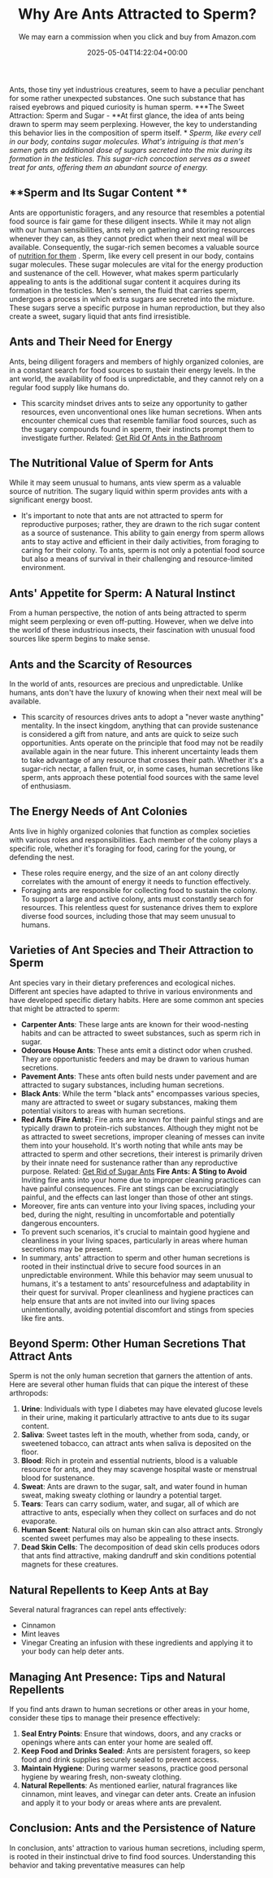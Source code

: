 ﻿---
author: We may earn a commission when you click and buy from Amazon.com
layout: posts
title: Why Are Ants Attracted to Sperm?
date: '2025-05-04T14:22:04+00:00'
categories:
- Ants
- Guide
tags: []
slug: /why-are-ants-attracted-to-sperm/
lastmod: 2025-05-07T12:21:29+03:00
---

Ants, those tiny yet industrious creatures, seem to have a peculiar penchant for some rather unexpected substances. One such substance that has raised eyebrows and piqued curiosity is human sperm.
***The Sweet Attraction: Sperm and Sugar - **At first glance, the idea of ants being drawn to sperm may seem perplexing. However, the key to understanding this behavior lies in the composition of sperm itself. *
*Sperm, like every cell in our body, contains sugar molecules. What's intriguing is that men's semen gets an additional dose of sugars secreted into the mix during its formation in the testicles. This sugar-rich concoction serves as a sweet treat for ants, offering them an abundant source of energy.*
## **Sperm and Its Sugar Content **
Ants are opportunistic foragers, and any resource that resembles a potential food source is fair game for these diligent insects.
While it may not align with our human sensibilities, ants rely on gathering and storing resources whenever they can, as they cannot predict when their next meal will be available. Consequently, the sugar-rich semen becomes a valuable source of
[nutrition for them](https://pubmed.ncbi.nlm.nih.gov/29273326/)
.
Sperm, like every cell present in our body, contains sugar molecules. These sugar molecules are vital for the energy production and sustenance of the cell. However, what makes sperm particularly appealing to ants is the additional sugar content it acquires during its formation in the testicles.
Men's semen, the fluid that carries sperm, undergoes a process in which extra sugars are secreted into the mixture. These sugars serve a specific purpose in human reproduction, but they also create a sweet, sugary liquid that ants find irresistible.
## **Ants and Their Need for Energy**
Ants, being diligent foragers and members of highly organized colonies, are in a constant search for food sources to sustain their energy levels. In the ant world, the availability of food is unpredictable, and they cannot rely on a regular food supply like humans do.
- This scarcity mindset drives ants to seize any opportunity to gather resources, even unconventional ones like human secretions.
When ants encounter chemical cues that resemble familiar food sources, such as the sugary compounds found in sperm, their instincts prompt them to investigate further.
Related:
[Get Rid Of Ants in the Bathroom](https://pestpolicy.com/how-to-get-rid-of-ants-in-the-bathroom/)
## **The Nutritional Value of Sperm for Ants**
While it may seem unusual to humans, ants view sperm as a valuable source of nutrition. The sugary liquid within sperm provides ants with a significant energy boost.
- It's important to note that ants are not attracted to sperm for reproductive purposes; rather, they are drawn to the rich sugar content as a source of sustenance.
This ability to gain energy from sperm allows ants to stay active and efficient in their daily activities, from foraging to caring for their colony. To ants, sperm is not only a potential food source but also a means of survival in their challenging and resource-limited environment.
## **Ants' Appetite for Sperm: A Natural Instinct**
From a human perspective, the notion of ants being attracted to sperm might seem perplexing or even off-putting. However, when we delve into the world of these industrious insects, their fascination with unusual food sources like sperm begins to make sense.
## **Ants and the Scarcity of Resources**
In the world of ants, resources are precious and unpredictable. Unlike humans, ants don't have the luxury of knowing when their next meal will be available.
- This scarcity of resources drives ants to adopt a "never waste anything" mentality. In the insect kingdom, anything that can provide sustenance is considered a gift from nature, and ants are quick to seize such opportunities.
Ants operate on the principle that food may not be readily available again in the near future. This inherent uncertainty leads them to take advantage of any resource that crosses their path.
Whether it's a sugar-rich nectar, a fallen fruit, or, in some cases, human secretions like sperm, ants approach these potential food sources with the same level of enthusiasm.
## **The Energy Needs of Ant Colonies**
Ants live in highly organized colonies that function as complex societies with various roles and responsibilities.
Each member of the colony plays a specific role, whether it's foraging for food, caring for the young, or defending the nest.
- These roles require energy, and the size of an ant colony directly correlates with the amount of energy it needs to function effectively.
- Foraging ants are responsible for collecting food to sustain the colony. To support a large and active colony, ants must constantly search for resources.
This relentless quest for sustenance drives them to explore diverse food sources, including those that may seem unusual to humans.
## **Varieties of Ant Species and Their Attraction to Sperm**
Ant species vary in their dietary preferences and ecological niches. Different ant species have adapted to thrive in various environments and have developed specific dietary habits. Here are some common ant species that might be attracted to sperm:
- **Carpenter Ants**: These large ants are known for their wood-nesting habits and can be attracted to sweet substances, such as sperm rich in sugar.
- **Odorous House Ants**: These ants emit a distinct odor when crushed. They are opportunistic feeders and may be drawn to various human secretions.
- **Pavement Ants**: These ants often build nests under pavement and are attracted to sugary substances, including human secretions.
- **Black Ants**: While the term "black ants" encompasses various species, many are attracted to sweet or sugary substances, making them potential visitors to areas with human secretions.
- **Red Ants (Fire Ants)**: Fire ants are known for their painful stings and are typically drawn to protein-rich substances. Although they might not be as attracted to sweet secretions, improper cleaning of messes can invite them into your household.
It's worth noting that while ants may be attracted to sperm and other secretions, their interest is primarily driven by their innate need for sustenance rather than any reproductive purpose.
Related:
[Get Rid of Sugar Ants](https://pestpolicy.com/how-to-get-rid-of-sugar-ants/)
**Fire Ants: A Sting to Avoid**
Inviting fire ants into your home due to improper cleaning practices can have painful consequences. Fire ant stings can be excruciatingly painful, and the effects can last longer than those of other ant stings.
- Moreover, fire ants can venture into your living spaces, including your bed, during the night, resulting in uncomfortable and potentially dangerous encounters.
- To prevent such scenarios, it's crucial to maintain good hygiene and cleanliness in your living spaces, particularly in areas where human secretions may be present.
- In summary, ants' attraction to sperm and other human secretions is rooted in their instinctual drive to secure food sources in an unpredictable environment.
While this behavior may seem unusual to humans, it's a testament to ants' resourcefulness and adaptability in their quest for survival. Proper cleanliness and hygiene practices can help ensure that ants are not invited into our living spaces unintentionally, avoiding potential discomfort and stings from species like fire ants.
## **Beyond Sperm: Other Human Secretions That Attract Ants**
Sperm is not the only human secretion that garners the attention of ants. Here are several other human fluids that can pique the interest of these arthropods:
1. **Urine**: Individuals with type I diabetes may have elevated glucose levels in their urine, making it particularly attractive to ants due to its sugar content.
2. **Saliva**: Sweet tastes left in the mouth, whether from soda, candy, or sweetened tobacco, can attract ants when saliva is deposited on the floor.
3. **Blood**: Rich in protein and essential nutrients, blood is a valuable resource for ants, and they may scavenge hospital waste or menstrual blood for sustenance.
4. **Sweat**: Ants are drawn to the sugar, salt, and water found in human sweat, making sweaty clothing or laundry a potential target.
5. **Tears**: Tears can carry sodium, water, and sugar, all of which are attractive to ants, especially when they collect on surfaces and do not evaporate.
6. **Human Scent**: Natural oils on human skin can also attract ants. Strongly scented sweet perfumes may also be appealing to these insects.
7. **Dead Skin Cells**: The decomposition of dead skin cells produces odors that ants find attractive, making dandruff and skin conditions potential magnets for these creatures.
## **Natural Repellents to Keep Ants at Bay**
Several natural fragrances can repel ants effectively:
- Cinnamon
- Mint leaves
- Vinegar
Creating an infusion with these ingredients and applying it to your body can help deter ants.
## **Managing Ant Presence: Tips and Natural Repellents**
If you find ants drawn to human secretions or other areas in your home, consider these tips to manage their presence effectively:
1. **Seal Entry Points**: Ensure that windows, doors, and any cracks or openings where ants can enter your home are sealed off.
2. **Keep Food and Drinks Sealed**: Ants are persistent foragers, so keep food and drink supplies securely sealed to prevent access.
3. **Maintain Hygiene**: During warmer seasons, practice good personal hygiene by wearing fresh, non-sweaty clothing.
4. **Natural Repellents**: As mentioned earlier, natural fragrances like cinnamon, mint leaves, and vinegar can deter ants. Create an infusion and apply it to your body or areas where ants are prevalent.
## **Conclusion: Ants and the Persistence of Nature**
In conclusion, ants' attraction to various human secretions, including sperm, is rooted in their instinctual drive to find food sources. Understanding this behavior and taking preventative measures can help
